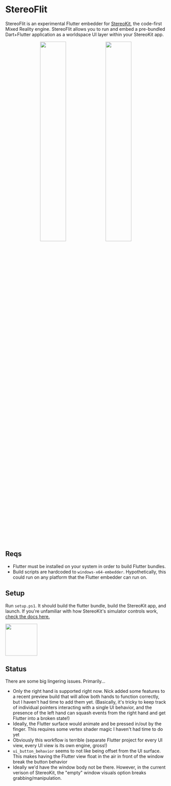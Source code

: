 # StereoFlit

StereoFlit is an experimental Flutter embedder for [StereoKit](http://www.stereokit.net), the code-first Mixed Reality engine. StereoFlit allows you to run and embed a pre-bundled Dart+Flutter application as a worldspace UI layer within your StereoKit app. 

<p align="middle">
<img src="https://user-images.githubusercontent.com/5544935/216882882-c8b0b8fb-ad3d-4ed7-9da8-7d5287e78775.png" width=40%/>
<img src="https://user-images.githubusercontent.com/5544935/216883357-4ab88b14-a939-4cc8-a516-57ea4a8962ec.png" width=40%/>
</p>

## Reqs

- Flutter must be installed on your system in order to build Flutter bundles.
- Build scripts are hardcoded to `windows-x64-embedder`. Hypothetically, this could run on any platform that the Flutter embedder can run on.

## Setup

Run `setup.ps1`. It should build the flutter bundle, build the StereoKit app, and launch. If you're unfamiliar with how StereoKit's simulator controls work, [check the docs here.](https://stereokit.net/Pages/Guides/Using-The-Simulator.html)

<img src="https://user-images.githubusercontent.com/5544935/216883027-6c80133c-200d-4132-86a6-0f5f0ebc9a9b.mp4" width="100" height="100">

## Status

There are some big lingering issues. Primarily...

- Only the right hand is supported right now. Nick added some features to a recent preview build that will allow both hands to function correctly, but I haven't had time to add them yet. (Basically, it's tricky to keep track of individual pointers interacting with a single UI behavior, and the presence of the left hand can squash events from the right hand and get Flutter into a broken state!)
- Ideally, the Flutter surface would animate and be pressed in/out by the finger. This requires some vertex shader magic I haven't had time to do yet
- Obviously this workflow is terrible (separate Flutter project for every UI view, every UI view is its own engine, gross!)
- `ui_button_behavior` seems to not like being offset from the UI surface. This makes having the Flutter view float in the air in front of the window break the button behavior
- Ideally we'd have the window body not be there. However, in the current verison of StereoKit, the "empty" window visuals option breaks grabbing/manipulation.
